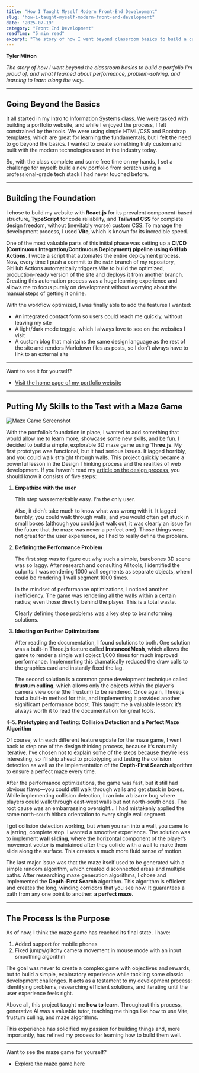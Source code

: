 ```yaml
---
title: "How I Taught Myself Modern Front‑End Development"
slug: "how-i-taught-myself-modern-front-end-development"
date: "2025-07-19"
category: "Front End Development"
readTime: "5 min read"
excerpt: "The story of how I went beyond classroom basics to build a custom portfolio and a 3D maze game, learning modern tools and performance optimizations along the way."
---
```


**Tyler Mitton**  

*The story of how I went beyond the classroom basics to build a portfolio I’m proud of, and what I learned about performance, problem-solving, and learning to learn along the way.*

---

## Going Beyond the Basics

It all started in my Intro to Information Systems class. We were tasked with building a portfolio website, and while I enjoyed the process, I felt constrained by the tools. We were using simple HTML/CSS and Bootstrap templates, which are great for learning the fundamentals, but I felt the need to go beyond the basics. I wanted to create something truly custom and built with the modern technologies used in the industry today.

So, with the class complete and some free time on my hands, I set a challenge for myself: build a new portfolio from scratch using a professional-grade tech stack I had never touched before.

---

## Building the Foundation

I chose to build my website with **React.js** for its prevalent component-based structure, **TypeScript** for code reliability, and **Tailwind CSS** for complete design freedom, without (inevitably worse) custom CSS. To manage the development process, I used **Vite**, which is known for its incredible speed.

One of the most valuable parts of this initial phase was setting up a **CI/CD (Continuous Integration/Continuous Deployment) pipeline using GitHub Actions**. I wrote a script that automates the entire deployment process. Now, every time I push a commit to the `main` branch of my repository, GitHub Actions automatically triggers Vite to build the optimized, production-ready version of the site and deploys it from another branch. Creating this automation process was a huge learning experience and allows me to focus purely on development without worrying about the manual steps of getting it online.

With the workflow optimized, I was finally able to add the features I wanted:

- An integrated contact form so users could reach me quickly, without leaving my site
- A light/dark mode toggle, which I always love to see on the websites I visit
- A custom blog that maintains the same design language as the rest of the site and renders Markdown files as posts, so I don't always have to link to an external site

---

Want to see it for yourself?  
- [Visit the home page of my portfolio website](https://tylermitton.com)

---

## Putting My Skills to the Test with a Maze Game

![Maze Game Screenshot](/assets/Maze_Game_Screenshot.avif)

With the portfolio’s foundation in place, I wanted to add something that would allow me to learn more, showcase some new skills, and be fun. I decided to build a simple, explorable 3D maze game using **Three.js**. My first prototype was functional, but it had serious issues. It lagged horribly, and you could walk straight through walls. This project quickly became a powerful lesson in the Design Thinking process and the realities of web development. If you haven't read my [article on the design process,](https://tylermitton.com/Articles/the-process-of-design-thinking) you should know it consists of five steps:

1. **Empathize with the user**  

   This step was remarkably easy. I’m the only user.  

   Also, it didn’t take much to know what was wrong with it. It lagged terribly, you could walk through walls, and you would often get stuck in small boxes (although you could just walk out, it was clearly an issue for the future that the maze was never a perfect one). Those things were not great for the user experience, so I had to really define the problem.

2. **Defining the Performance Problem** 

   The first step was to figure out why such a simple, barebones 3D scene was so laggy. After research and consulting AI tools, I identified the culprits: I was rendering 1000 wall segments as separate objects, when I could be rendering 1 wall segment 1000 times.  

   In the mindset of performance optimizations, I noticed another inefficiency. The game was rendering all the walls within a certain radius; even those directly behind the player. This is a total waste.  

   Clearly defining those problems was a key step to brainstorming solutions.

3. **Ideating on Further Optimizations**  

   After reading the documentation, I found solutions to both. One solution was a built-in Three.js feature called **InstancedMesh**, which allows the game to render a single wall object 1,000 times for much improved performance. Implementing this dramatically reduced the draw calls to the graphics card and instantly fixed the lag.  

   The second solution is a common game development technique called **frustum culling**, which allows only the objects within the player’s camera view cone (the frustum) to be rendered. Once again, Three.js had a built-in method for this, and implementing it provided another significant performance boost. This taught me a valuable lesson: it’s always worth it to read the documentation for great tools.

4–5. **Prototyping and Testing: Collision Detection and a Perfect Maze Algorithm**  

   Of course, with each different feature update for the maze game, I went back to step one of the design thinking process, because it’s naturally iterative. I’ve chosen not to explain some of the steps because they’re less interesting, so I'll skip ahead to prototyping and testing the collision detection as well as the implementation of the **Depth-First Search** algorithm to ensure a perfect maze every time.  

   After the performance optimizations, the game was fast, but it still had obvious flaws—you could still walk through walls and get stuck in boxes. While implementing collision detection, I ran into a bizarre bug where players could walk through east-west walls but not north-south ones. The root cause was an embarrassing oversight… I had mistakenly applied the same north-south hitbox orientation to every single wall segment.  

   I got collision detection working, but when you ran into a wall, you came to a jarring, complete stop. I wanted a smoother experience. The solution was to implement **wall sliding**, where the horizontal component of the player’s movement vector is maintained after they collide with a wall to make them slide along the surface. This creates a much more fluid sense of motion.  

   The last major issue was that the maze itself used to be generated with a simple random algorithm, which created disconnected areas and multiple paths. After researching maze generation algorithms, I chose and implemented the **Depth-First Search** algorithm. This algorithm is efficient and creates the long, winding corridors that you see now. It guarantees a path from any one point to another: **a perfect maze.**

---

## The Process Is the Purpose

As of now, I think the maze game has reached its final state. I have:

1. Added support for mobile phones  
2. Fixed jumpy/glitchy camera movement in mouse mode with an input smoothing algorithm

The goal was never to create a complex game with objectives and rewards, but to build a simple, exploratory experience while tackling some classic development challenges. It acts as a testament to my development process: identifying problems, researching efficient solutions, and iterating until the user experience feels right.

Above all, this project taught me **how to learn**. Throughout this process, generative AI was a valuable tutor, teaching me things like how to use Vite, frustum culling, and maze algorithms.

This experience has solidified my passion for building things and, more importantly, has refined my process for learning how to build them well.

---

Want to see the maze game for yourself?  
- [Explore the maze game here](https://tylermitton.com/MazeGame/)
